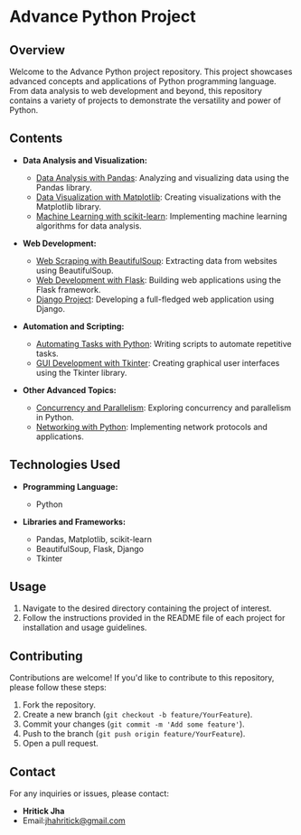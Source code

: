# Advance Python Project

## Overview
Welcome to the Advance Python project repository. This project showcases advanced concepts and applications of Python programming language. From data analysis to web development and beyond, this repository contains a variety of projects to demonstrate the versatility and power of Python.

## Contents
- **Data Analysis and Visualization:**
  - [Data Analysis with Pandas](analysis/pandas): Analyzing and visualizing data using the Pandas library.
  - [Data Visualization with Matplotlib](analysis/matplotlib): Creating visualizations with the Matplotlib library.
  - [Machine Learning with scikit-learn](analysis/scikit-learn): Implementing machine learning algorithms for data analysis.

- **Web Development:**
  - [Web Scraping with BeautifulSoup](web_scraping/beautifulsoup): Extracting data from websites using BeautifulSoup.
  - [Web Development with Flask](web_development/flask): Building web applications using the Flask framework.
  - [Django Project](web_development/django): Developing a full-fledged web application using Django.

- **Automation and Scripting:**
  - [Automating Tasks with Python](automation): Writing scripts to automate repetitive tasks.
  - [GUI Development with Tkinter](gui): Creating graphical user interfaces using the Tkinter library.

- **Other Advanced Topics:**
  - [Concurrency and Parallelism](concurrency): Exploring concurrency and parallelism in Python.
  - [Networking with Python](networking): Implementing network protocols and applications.

## Technologies Used
- **Programming Language:**
  - Python
  
- **Libraries and Frameworks:**
  - Pandas, Matplotlib, scikit-learn
  - BeautifulSoup, Flask, Django
  - Tkinter

## Usage
1. Navigate to the desired directory containing the project of interest.
2. Follow the instructions provided in the README file of each project for installation and usage guidelines.

## Contributing
Contributions are welcome! If you'd like to contribute to this repository, please follow these steps:
1. Fork the repository.
2. Create a new branch (`git checkout -b feature/YourFeature`).
3. Commit your changes (`git commit -m 'Add some feature'`).
4. Push to the branch (`git push origin feature/YourFeature`).
5. Open a pull request.

## Contact
For any inquiries or issues, please contact:
- **Hritick Jha**
- Email:jhahritick@gmail.com
